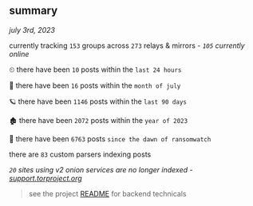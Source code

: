 
## summary
_july 3rd, 2023_

currently tracking `153` groups across `273` relays & mirrors - _`105` currently online_

⏲ there have been `10` posts within the `last 24 hours`

🦈 there have been `16` posts within the `month of july`

🪐 there have been `1146` posts within the `last 90 days`

🏚 there have been `2072` posts within the `year of 2023`

🦕 there have been `6763` posts `since the dawn of ransomwatch`

there are `83` custom parsers indexing posts

_`20` sites using v2 onion services are no longer indexed - [support.torproject.org](https://support.torproject.org/onionservices/v2-deprecation/)_

> see the project [README](https://github.com/joshhighet/ransomwatch#ransomwatch--) for backend technicals

